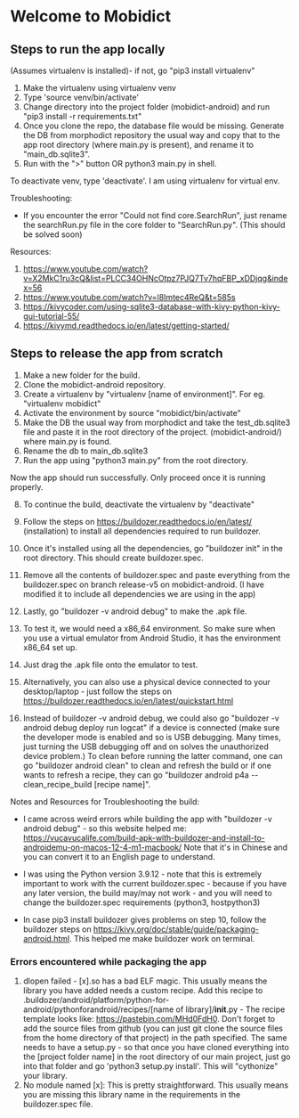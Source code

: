 # Welcome to Mobidict

## Steps to run the app locally

(Assumes virtualenv is installed)- if not, go "pip3 install virtualenv"

1. Make the virtualenv using virtualenv venv
2. Type 'source venv/bin/activate'
3. Change directory into the project folder (mobidict-android) and run "pip3 install -r requirements.txt"
4. Once you clone the repo, the database file would be missing. Generate the DB from morphodict repository the usual way and copy that to the app root directory (where main.py is present), and rename it to "main_db.sqlite3".
5. Run with the ">" button OR python3 main.py in shell.

To deactivate venv, type 'deactivate'. I am using virtualenv for virtual env.

Troubleshooting:
- If you encounter the error "Could not find core.SearchRun", just rename the searchRun.py file in the core folder to "SearchRun.py". (This should be solved soon)

Resources:
1. https://www.youtube.com/watch?v=X2MkC1ru3cQ&list=PLCC34OHNcOtpz7PJQ7Tv7hqFBP_xDDjqg&index=56
2. https://www.youtube.com/watch?v=l8Imtec4ReQ&t=585s
3. https://kivycoder.com/using-sqlite3-database-with-kivy-python-kivy-gui-tutorial-55/
4. https://kivymd.readthedocs.io/en/latest/getting-started/

## Steps to release the app from scratch

1. Make a new folder for the build.
2. Clone the mobidict-android repository.
3. Create a virtualenv by "virtualenv [name of environment]". For eg. "virtualenv mobidict"
4. Activate the environment by source "mobidict/bin/activate"
5. Make the DB the usual way from morphodict and take the test_db.sqlite3 file and paste it in the root directory of the project. (mobidict-android/) where main.py is found.
6. Rename the db to main_db.sqlite3
7. Run the app using "python3 main.py" from the root directory. 

Now the app should run successfully. Only proceed once it is running properly.

8. To continue the build, deactivate the virtualenv by "deactivate"
9. Follow the steps on https://buildozer.readthedocs.io/en/latest/ (installation) to install all dependencies required to run buildozer.
10. Once it's installed using all the dependencies, go "buildozer init" in the root directory. This should create buildozer.spec.
11. Remove all the contents of buildozer.spec and paste everything from the buildozer.spec on branch release-v5 on mobidict-android. (I have modified it to include all dependencies we are using in the app)
12. Lastly, go "buildozer -v android debug" to make the .apk file.
13. To test it, we would need a x86_64 environment. So make sure when you use a virtual emulator from Android Studio, it has the environment x86_64 set up. 
14. Just drag the .apk file onto the emulator to test. 

15. Alternatively, you can also use a physical device connected to your desktop/laptop - just follow the steps on https://buildozer.readthedocs.io/en/latest/quickstart.html

16. Instead of buildozer -v android debug, we could also go "buildozer -v android debug deploy run logcat" if a device is connected (make sure the developer mode is enabled and so is USB debugging. Many times, just turning the USB debugging off and on solves the unauthorized device problem.) To clean before running the latter command, one can go "buildozer android clean" to clean and refresh the build or if one wants to refresh a recipe, they can go "buildozer android p4a -- clean_recipe_build [recipe name]".

Notes and Resources for Troubleshooting the build:
- I came across weird errors while building the app with "buildozer -v android debug" - so this website helped me:
https://vucavucalife.com/build-apk-with-buildozer-and-install-to-androidemu-on-macos-12-4-m1-macbook/
Note that it's in Chinese and you can convert it to an English page to understand.

- I was using the Python version 3.9.12 - note that this is extremely important to work with the current buildozer.spec - because if you have any later version, the build may/may not work - and you will need to change the buildozer.spec requirements (python3, hostpython3)
- In case pip3 install buildozer gives problems on step 10, follow the buildozer steps on https://kivy.org/doc/stable/guide/packaging-android.html. This helped me make buildozer work on terminal.

### Errors encountered while packaging the app
1. dlopen failed - [x].so has a bad ELF magic. This usually means the library you have added needs a custom recipe. Add this recipe to .buildozer/android/platform/python-for-android/pythonforandroid/recipes/[name of library]/__init__.py - The recipe template looks like: https://pastebin.com/MHd0FdH0. Don't forget to add the source files from github (you can just git clone the source files from the home directory of that project) in the path specified. The same needs to have a setup.py - so that once you have cloned everything into the [project folder name] in the root directory of our main project, just go into that folder and go 'python3 setup.py install'. This will "cythonize" your library.
2. No module named [x]: This is pretty straightforward. This usually means you are missing this library name in the requirements in the buildozer.spec file.
